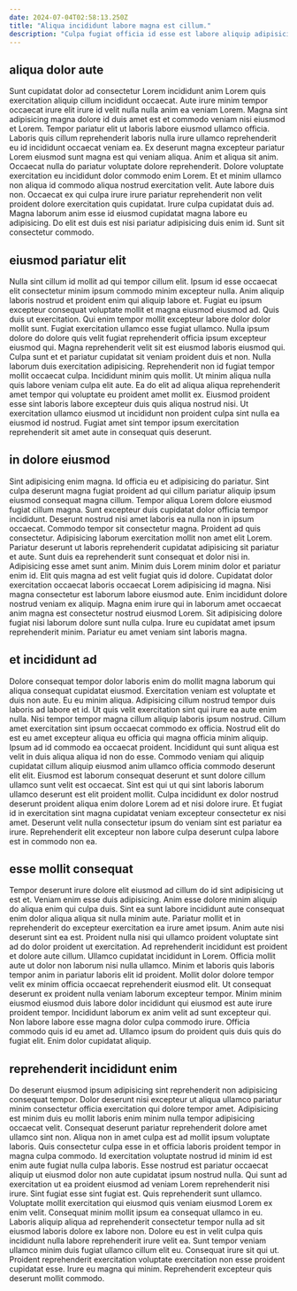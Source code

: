 ```yaml
---
date: 2024-07-04T02:58:13.250Z
title: "Aliqua incididunt labore magna est cillum."
description: "Culpa fugiat officia id esse est labore aliquip adipisicing exercitation exercitation mollit minim aliquip consequat deserunt. Proident ad ipsum elit."
---
```



## aliqua dolor aute

Sunt cupidatat dolor ad consectetur Lorem incididunt anim Lorem quis exercitation aliquip cillum incididunt occaecat. Aute irure minim tempor occaecat irure elit irure id velit nulla nulla anim ea veniam Lorem. Magna sint adipisicing magna dolore id duis amet est et commodo veniam nisi eiusmod et Lorem. Tempor pariatur elit ut laboris labore eiusmod ullamco officia.
Laboris quis cillum reprehenderit laboris nulla irure ullamco reprehenderit eu id incididunt occaecat veniam ea. Ex deserunt magna excepteur pariatur Lorem eiusmod sunt magna est qui veniam aliqua. Anim et aliqua sit anim. Occaecat nulla do pariatur voluptate dolore reprehenderit. Dolore voluptate exercitation eu incididunt dolor commodo enim Lorem. Et et minim ullamco non aliqua id commodo aliqua nostrud exercitation velit. Aute labore duis non. Occaecat ex qui culpa irure irure pariatur reprehenderit non velit proident dolore exercitation quis cupidatat.
Irure culpa cupidatat duis ad. Magna laborum anim esse id eiusmod cupidatat magna labore eu adipisicing. Do elit est duis est nisi pariatur adipisicing duis enim id. Sunt sit consectetur commodo.

## eiusmod pariatur elit

Nulla sint cillum id mollit ad qui tempor cillum elit. Ipsum id esse occaecat elit consectetur minim ipsum commodo minim excepteur nulla. Anim aliquip laboris nostrud et proident enim qui aliquip labore et. Fugiat eu ipsum excepteur consequat voluptate mollit et magna eiusmod eiusmod ad.
Quis duis ut exercitation. Qui enim tempor mollit excepteur labore dolor dolor mollit sunt. Fugiat exercitation ullamco esse fugiat ullamco. Nulla ipsum dolore do dolore quis velit fugiat reprehenderit officia ipsum excepteur eiusmod qui. Magna reprehenderit velit sit est eiusmod laboris eiusmod qui. Culpa sunt et et pariatur cupidatat sit veniam proident duis et non. Nulla laborum duis exercitation adipisicing. Reprehenderit non id fugiat tempor mollit occaecat culpa.
Incididunt minim quis mollit. Ut minim aliqua nulla quis labore veniam culpa elit aute. Ea do elit ad aliqua aliqua reprehenderit amet tempor qui voluptate eu proident amet mollit ex. Eiusmod proident esse sint laboris labore excepteur duis quis aliqua nostrud nisi. Ut exercitation ullamco eiusmod ut incididunt non proident culpa sint nulla ea eiusmod id nostrud. Fugiat amet sint tempor ipsum exercitation reprehenderit sit amet aute in consequat quis deserunt.

## in dolore eiusmod

Sint adipisicing enim magna. Id officia eu et adipisicing do pariatur. Sint culpa deserunt magna fugiat proident ad qui cillum pariatur aliquip ipsum eiusmod consequat magna cillum. Tempor aliqua Lorem dolore eiusmod fugiat cillum magna. Sunt excepteur duis cupidatat dolor officia tempor incididunt. Deserunt nostrud nisi amet laboris ea nulla non in ipsum occaecat.
Commodo tempor sit consectetur magna. Proident ad quis consectetur. Adipisicing laborum exercitation mollit non amet elit Lorem. Pariatur deserunt ut laboris reprehenderit cupidatat adipisicing sit pariatur et aute. Sunt duis ea reprehenderit sunt consequat et dolor nisi in. Adipisicing esse amet sunt anim. Minim duis Lorem minim dolor et pariatur enim id. Elit quis magna ad est velit fugiat quis id dolore.
Cupidatat dolor exercitation occaecat laboris occaecat Lorem adipisicing id magna. Nisi magna consectetur est laborum labore eiusmod aute. Enim incididunt dolore nostrud veniam ex aliquip. Magna enim irure qui in laborum amet occaecat anim magna est consectetur nostrud eiusmod Lorem. Sit adipisicing dolore fugiat nisi laborum dolore sunt nulla culpa. Irure eu cupidatat amet ipsum reprehenderit minim. Pariatur eu amet veniam sint laboris magna.

## et incididunt ad

Dolore consequat tempor dolor laboris enim do mollit magna laborum qui aliqua consequat cupidatat eiusmod. Exercitation veniam est voluptate et duis non aute. Eu eu minim aliqua. Adipisicing cillum nostrud tempor duis laboris ad labore et id. Ut quis velit exercitation sint qui irure ea aute enim nulla. Nisi tempor tempor magna cillum aliquip laboris ipsum nostrud.
Cillum amet exercitation sint ipsum occaecat commodo ex officia. Nostrud elit do est eu amet excepteur aliqua eu officia qui magna officia minim aliquip. Ipsum ad id commodo ea occaecat proident. Incididunt qui sunt aliqua est velit in duis aliqua aliqua id non do esse. Commodo veniam qui aliquip cupidatat cillum aliquip eiusmod anim ullamco officia commodo deserunt elit elit. Eiusmod est laborum consequat deserunt et sunt dolore cillum ullamco sunt velit est occaecat. Sint est qui ut qui sint laboris laborum ullamco deserunt est elit proident mollit.
Culpa incididunt ex dolor nostrud deserunt proident aliqua enim dolore Lorem ad et nisi dolore irure. Et fugiat id in exercitation sint magna cupidatat veniam excepteur consectetur ex nisi amet. Deserunt velit nulla consectetur ipsum do veniam sint est pariatur ea irure. Reprehenderit elit excepteur non labore culpa deserunt culpa labore est in commodo non ea.

## esse mollit consequat

Tempor deserunt irure dolore elit eiusmod ad cillum do id sint adipisicing ut est et. Veniam enim esse duis adipisicing. Anim esse dolore minim aliquip do aliqua enim qui culpa duis. Sint ea sunt labore incididunt aute consequat enim dolor aliqua aliqua sit nulla minim aute. Pariatur mollit et in reprehenderit do excepteur exercitation ea irure amet ipsum.
Anim aute nisi deserunt sint ea est. Proident nulla nisi qui ullamco proident voluptate sint ad do dolor proident ut exercitation. Ad reprehenderit incididunt est proident et dolore aute cillum. Ullamco cupidatat incididunt in Lorem. Officia mollit aute ut dolor non laborum nisi nulla ullamco. Minim et laboris quis laboris tempor anim in pariatur laboris elit id proident. Mollit dolor dolore tempor velit ex minim officia occaecat reprehenderit eiusmod elit.
Ut consequat deserunt ex proident nulla veniam laborum excepteur tempor. Minim minim eiusmod eiusmod duis labore dolor incididunt qui eiusmod est aute irure proident tempor. Incididunt laborum ex anim velit ad sunt excepteur qui. Non labore labore esse magna dolor culpa commodo irure. Officia commodo quis id eu amet ad. Ullamco ipsum do proident quis duis quis do fugiat elit. Enim dolor cupidatat aliquip.

## reprehenderit incididunt enim

Do deserunt eiusmod ipsum adipisicing sint reprehenderit non adipisicing consequat tempor. Dolor deserunt nisi excepteur ut aliqua ullamco pariatur minim consectetur officia exercitation qui dolore tempor amet. Adipisicing est minim duis eu mollit laboris enim minim nulla tempor adipisicing occaecat velit. Consequat deserunt pariatur reprehenderit dolore amet ullamco sint non. Aliqua non in amet culpa est ad mollit ipsum voluptate laboris. Quis consectetur culpa esse in et officia laboris proident tempor in magna culpa commodo.
Id exercitation voluptate nostrud id minim id est enim aute fugiat nulla culpa laboris. Esse nostrud est pariatur occaecat aliquip ut eiusmod dolor non aute cupidatat ipsum nostrud nulla. Qui sunt ad exercitation ut ea proident eiusmod ad veniam Lorem reprehenderit nisi irure. Sint fugiat esse sint fugiat est. Quis reprehenderit sunt ullamco. Voluptate mollit exercitation qui eiusmod quis veniam eiusmod Lorem ex enim velit. Consequat minim mollit ipsum ea consequat ullamco in eu. Laboris aliquip aliqua ad reprehenderit consectetur tempor nulla ad sit eiusmod laboris dolore ex labore non.
Dolore eu est in velit culpa quis incididunt nulla labore reprehenderit irure velit ea. Sunt tempor veniam ullamco minim duis fugiat ullamco cillum elit eu. Consequat irure sit qui ut. Proident reprehenderit exercitation voluptate exercitation non esse proident cupidatat esse. Irure eu magna qui minim. Reprehenderit excepteur quis deserunt mollit commodo.

